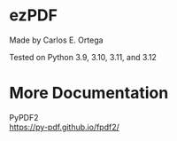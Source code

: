 # ezPDF  
Made by Carlos E. Ortega  

Tested on Python 3.9, 3.10, 3.11, and 3.12  


# More Documentation  
PyPDF2  
https://py-pdf.github.io/fpdf2/  
